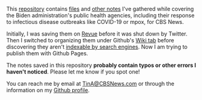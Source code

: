 This [repository](https://github.com/tinalexander/notes-by-alexander-tin) contains [files](https://github.com/tinalexander/notes/tree/main/attachments) and [other notes](https://github.com/tinalexander/notes/tree/main/pages) I've gathered while covering the Biden administration's public health agencies, including their response to infectious disease outbreaks like COVID-19 or mpox, for CBS News.

Initially, I was saving them on [Revue](https://help.twitter.com/en/using-twitter/revue) before it was shut down by Twitter. Then I switched to organizing them under Github's [Wiki tab](https://github.com/tinalexander/notes/wiki) before discovering they aren't [indexable by search engines](https://docs.github.com/en/communities/documenting-your-project-with-wikis/about-wikis#:~:text=Note%3A%20Search,a%20public%20repository.). Now I am trying to publish them with Github Pages.

The notes saved in this repository **probably contain typos or other errors I haven't noticed**. Please let me know if you spot one!

You can reach me by email at [TinA@CBSNews.com](mailto:TinA@CBSNews.com) or through the information on my [Github profile](https://github.com/tinalexander). 
